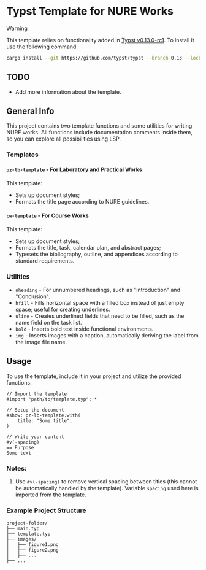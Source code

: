 # Typst Template for NURE Works

> [!WARNING]
> This template relies on functionality added in [Typst v0.13.0-rc1](https://github.com/typst/typst/releases/tag/v0.13.0-rc1). To install it use the following command:
> ```bash
> cargo install --git https://github.com/typst/typst --branch 0.13 --locked typst-cli
> ```

## TODO
- Add more information about the template.

## General Info

This project contains two template functions and some utilities for writing NURE works. All functions include documentation comments inside them, so you can explore all possibilities using LSP.

### Templates

#### `pz-lb-template` - For Laboratory and Practical Works
This template:
- Sets up document styles;
- Formats the title page according to NURE guidelines.

#### `cw-template` - For Course Works
This template:
- Sets up document styles;
- Formats the title, task, calendar plan, and abstract pages;
- Typesets the bibliography, outline, and appendices according to standard requirements.

### Utilities
- `nheading` - For unnumbered headings, such as "Introduction" and "Conclusion".
- `hfill` - Fills horizontal space with a filled box instead of just empty space; useful for creating underlines.
- `uline` - Creates underlined fields that need to be filled, such as the name field on the task list.
- `bold` - Inserts bold text inside functional environments.
- `img` - Inserts images with a caption, automatically deriving the label from the image file name.

## Usage

To use the template, include it in your project and utilize the provided functions:

```typst
// Import the template
#import "path/to/template.typ": *

// Setup the document
#show: pz-lb-template.with(
    title: "Some title",
)

// Write your content
#v(-spacing)
== Purpose
Some text
```

### Notes:
1. Use `#v(-spacing)` to remove vertical spacing between titles (this cannot be automatically handled by the template). Variable `spacing` used here is imported from the template.

### Example Project Structure
```
project-folder/
├── main.typ
├── template.typ
├── images/
│   ├── figure1.png
│   ├── figure2.png
│   ├── ...
├── ...
```
